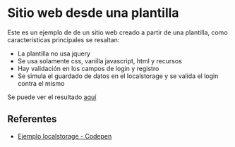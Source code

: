 # Sitio web desde una plantilla

Este es un ejemplo de de un sitio web creado a partir de una plantilla, como características principales se resaltan:

- La plantilla no usa jquery
- Se usa solamente css, vanilla javascript, html y recursos
- Hay validación en los campos de login y registro
- Se simula el guardado de datos en el localstorage y se valida el login contra el mismo

Se puede ver el resultado [aquí](https://xaca.github.io/proyecto-plataformas/)

## Referentes

- [Ejemplo localstorage - Codepen](https://codepen.io/xaca/pen/QWxrdPE)
